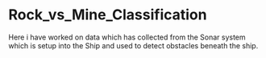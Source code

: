# Rock_vs_Mine_Classification
Here i have worked on data which has collected from the Sonar system which is setup into the Ship and used to detect obstacles beneath the ship.
